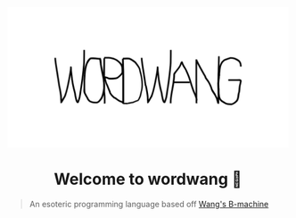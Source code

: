 <p>
  <img alt="logo" src="logo.png" align="center" />
</p>
<h1 align="center">
  Welcome to wordwang 👋
</h1>
<!--<p>
  <img alt="Version" src="https://img.shields.io/badge/version-0.1.0-blue.svg?cacheSeconds=2592000" />
  <a href="#" target="https://github.com/ehne/leven/blob/master/LICENSE.md">
    <img alt="License: ISC" src="https://img.shields.io/github/license/ehne/leven" />
  </a>
</p>-->

> An esoteric programming language based off [Wang's B-machine](https://en.wikipedia.org/wiki/Wang_B-machine)


